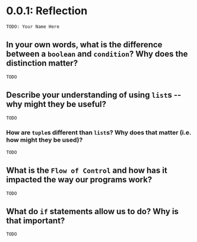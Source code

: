 # 0.0.1: Reflection

`TODO: Your Name Here`

## In your own words, what is the difference between a `boolean` and `condition`? Why does the distinction matter? 

`TODO`

## Describe your understanding of using `list`s -- why might they be useful?

`TODO`

### How are `tuple`s different than `list`s? Why does that matter (i.e. how might they be used)?

`TODO`

## What is the `Flow of Control` and how has it impacted the way our programs work?

`TODO`

## What do `if` statements allow us to do? Why is that important?

`TODO`